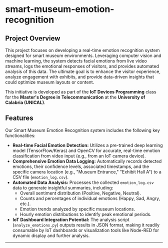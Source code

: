 # smart-museum-emotion-recognition
## Project Overview

This project focuses on developing a real-time emotion recognition system designed for smart museum environments. Leveraging computer vision and machine learning, the system detects facial emotions from live video streams, logs the emotional responses of visitors, and provides automated analysis of this data. The ultimate goal is to enhance the visitor experience, analyze engagement with exhibits, and provide data-driven insights that could optimize museum layouts or content.

This initiative is developed as part of the **IoT Devices Programming** class for the **Master's Degree in Telecommunication** at the **University of Calabria (UNICAL)**.

## Features

Our Smart Museum Emotion Recognition system includes the following key functionalities:

* **Real-time Facial Emotion Detection:** Utilizes a pre-trained deep learning model (TensorFlow/Keras) and OpenCV for accurate, real-time emotion classification from video input (e.g., from an IoT camera device).
* **Comprehensive Emotion Data Logging:** Automatically records detected emotions, their confidence levels, associated timestamps, and the specific camera location (e.g., "Museum Entrance," "Exhibit Hall A") to a CSV file (`emotion_log.csv`).
* **Automated Data Analysis:** Processes the collected `emotion_log.csv` data to generate insightful summaries, including:
    * Overall sentiment distribution (Positive, Negative, Neutral).
    * Counts and percentages of individual emotions (Happy, Sad, Angry, etc.).
    * Emotion trends analyzed by specific museum locations.
    * Hourly emotion distributions to identify peak emotional periods.
* **IoT Dashboard Integration Potential:** The analysis script (`analyze_emotions.py`) outputs results in JSON format, making it readily consumable by IoT dashboards or visualization tools like Node-RED for dynamic display and further analysis.

---
